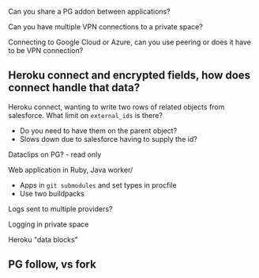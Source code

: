 Can you share a PG addon between applications?

Can you have multiple VPN connections to a private space?

Connecting to Google Cloud or Azure, can you use peering or does it have to be VPN connection?

## Heroku connect and encrypted fields, how does connect handle that data?


Heroku connect, wanting to write two rows of related objects from salesforce. What limit on `external_ids` is there?

- Do you need to have them on the parent object?
- Slows down due to salesforce having to supply the id?

Dataclips on PG? - read only

Web application in Ruby, Java worker/

- Apps in `git submodules` and set types in procfile
- Use two buildpacks

Logs sent to multiple providers?

Logging in private space

Heroku "data blocks"



## PG follow, vs fork
